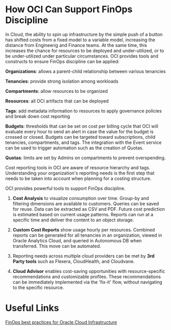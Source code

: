 # How OCI Can Support FinOps Discipline

In Cloud, the ability to spin up infrastructure by the simple push of a button has shifted costs from a fixed model to a variable model, 
increasing the distance from Engineerig and Finance teams. At the same time, this increases the chance for resources to be deployed and under-utilized,
or to be under-utilized under particular circumstances.
OCI provides tools and constructs to ensure FinOps discipline can be applied:

**Organizations**: allows a parent-child relationship between various tenancies

**Tenancies**: provide strong isolation among workloads

**Compartments**: allow resources to be organized 

**Resources**: all OCI artifacts that can be deployed

**Tags**: add metadata information to resources to apply governance policies and break down cost reporting

**Budgets**: thresholds that can be set on cost per billing cycle that OCI will evaluate every hour to send an alert in case the value for the budget is crossed or closed. Budgets can be targeted toward subscriptions, child tenancies, compartments, and tags. The integration with the Event service can be used to trigger automation such as the creation of Quotas.

**Quotas**: limits are set by Admins on compartments to prevent overspending.



Cost reporting tools in OCI are aware of resource hierarchy and tags.
Understanding your organization's reporting needs is the first step that needs to be
taken into account when planning for a costing structure.

OCI provides powerful tools to support FinOps discipline.



1. **Cost Analysis** to visualize consumption over time. Group-by and filtering dimensions are available to customers. Queries can be saved for reuse. Data can be extracted as CSV and PDF. Future cost prediction is estimated based on current usage patterns. Reports can run at a specific time and deliver the content to an object storage.

2. **Custom Cost Reports** show usage hourly per resources. Combined reports can be generated for all tenancies in an organization, viewed in Oracle Analytics Cloud, and queried in Autonomous DB when transferred. This move can be automated.

3. Reporting needs across multiple cloud providers can be met by **3rd Party tools** such as Flexera, CloudHealth, and Cloudvane.

4. **Cloud Advisor** enables cost-saving opportunities with resource-specific recommendations and customizable profiles. These recommendations can be immediately implemented via the 'fix-it' flow, without navigating to the specific resource.







# Useful Links

[FinOps best practices for Oracle Cloud Infrastructure](https://www.youtube.com/watch?v=0ia5wMwrAuI)
